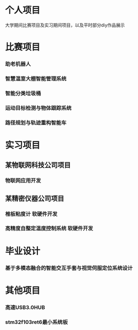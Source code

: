 # 个人项目
大学期间比赛项目及实习期间项目，以及平时部分diy作品展示  
# 比赛项目
### 助老机器人
### 智慧温室大棚智能管理系统
### 智能分类垃圾桶
### 运动目标检测与物体跟踪系统
### 路径规划与轨迹重构智能车
# 实习项目
## 某物联网科技公司项目
### 物联网应用开发

## 某精密仪器公司项目
### 椎板粘度计 软硬件开发
### 高精度自整定温度控制系统 软硬件开发

# 毕业设计
### 基于多模态融合的智能交互手套与视觉伺服定位系统设计

# 其他项目
### 高速USB3.0HUB
### stm32f103ret6最小系统板
